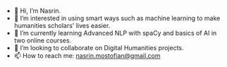 - 👋 Hi, I’m Nasrin.
- 👀 I’m interested in using smart ways such as machine learning to make humanities scholars' lives easier.
- 🌱 I’m currently learning Advanced NLP with spaCy and basics of AI in two online courses. 
- 💞️ I’m looking to collaborate on Digital Humanities projects.
- 📫 How to reach me: nasrin.mostofian@gmail.com

<!---
Nasrin63/Nasrin63 is a ✨ special ✨ repository because its `README.md` (this file) appears on your GitHub profile.
You can click the Preview link to take a look at your changes.
--->

